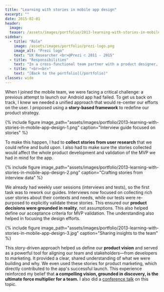 ```yaml
---
title: "Learning with stories in mobile app design"
excerpt: ""
date: 2015-02-01
header:
  image:
  teaser: /assets/images/portfolio/2013-learning-with-stories-in-mobile-app-design-3.jpg
sidebar:
  - title: "Role"
    image: /assets/images/portfolio/prezi-logo.png
    image_alt: "Prezi logo"
    text: "UX Researcher <br>@Prezi ⊂ 2011 - 2015"
  - title: "Responsibilities"
    text: "In a cross-functional team partner with a product designer, a product manager and engineers and enable discovery and learning about users."
  - title: "<br><br>"
    text: "[Back to the portfolio](/portfolio)"  
classes: wide
---
```


When I joined the mobile team, we were facing a critical challenge: a previous attempt to launch our Android app had failed. To get us back on track, I knew we needed a unified approach that would re-center our efforts on the user. I proposed using a **story-based framework** to redefine our product strategy. 

{% include figure image_path="assets/images/portfolio/2013-learning-with-stories-in-mobile-app-design-1.png" caption="Interview guide focused on stories" %}

To make this happen, I had to **collect stories from user research** that we could refine and build upon. I also had to make sure the stories collected would affect the whole product development and validation of the MVP we had in mind for the app.

{% include figure image_path="assets/images/portfolio/2013-learning-with-stories-in-mobile-app-design-2.png" caption="Crafting stories from interview data" %}

We already had weekly user sessions (interviews and tests), so the first task was to rework our guides. Interviews now focused on collecting rich user stories about their contexts and needs, while our tests were re-purposed to explicitly validate these stories. This ensured our **product decisions were grounded in reality**, not assumptions. This also helped define our acceptance criteria for MVP validation. The understanding also helped in focusing the design efforts.

{% include figure image_path="assets/images/portfolio/2013-learning-with-stories-in-mobile-app-design-3.jpg" caption="Sharing insights to the team" %}

This story-driven approach helped us define our **product vision** and served as a powerful tool for aligning our team and stakeholders—from developers to marketing. It provided a clear, shared understanding of what we were building and why. We even used these stories for product marketing, which directly contributed to the app's successful launch. This experience reinforced my belief that **a compelling vision, grounded in discovery, is the ultimate force multiplier for a team.** I also did a [conference talk](https://prezi.com/dutn4vgss7js/stories-in-ux-design/) on this topic.